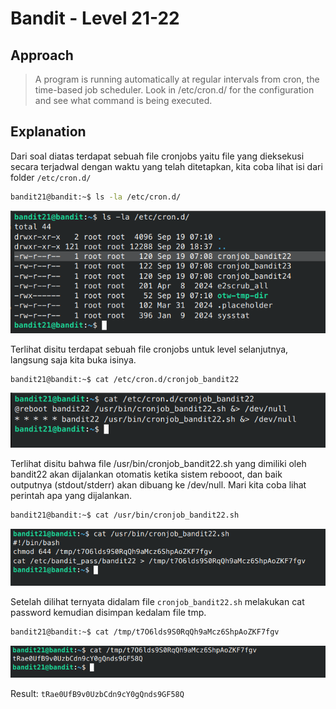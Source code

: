 # Bandit - Level 21-22

## Approach

> A program is running automatically at regular intervals from cron, the time-based job scheduler. Look in /etc/cron.d/ for the configuration and see what command is being executed.

## Explanation

Dari soal diatas terdapat sebuah file cronjobs yaitu file yang dieksekusi secara terjadwal dengan waktu yang telah ditetapkan, kita coba lihat isi dari folder `/etc/cron.d/`

```sh
bandit21@bandit:~$ ls -la /etc/cron.d/
```

![!image](docs/image1.png)

Terlihat disitu terdapat sebuah file cronjobs untuk level selanjutnya, langsung saja kita buka isinya.

```sh
bandit21@bandit:~$ cat /etc/cron.d/cronjob_bandit22
```

![!image](docs/image2.png)

Terlihat disitu bahwa file /usr/bin/cronjob_bandit22.sh yang dimiliki oleh bandit22 akan dijalankan otomatis ketika sistem rebooot, dan baik outputnya (stdout/stderr) akan dibuang ke /dev/null. Mari kita coba lihat perintah apa yang dijalankan.

```sh
bandit21@bandit:~$ cat /usr/bin/cronjob_bandit22.sh
```

![!image](docs/image3.png)

Setelah dilihat ternyata didalam file `cronjob_bandit22.sh` melakukan cat password kemudian disimpan kedalam file tmp.

```sh
bandit21@bandit:~$ cat /tmp/t7O6lds9S0RqQh9aMcz6ShpAoZKF7fgv
```

![!image](docs/image4.png)

Result: `tRae0UfB9v0UzbCdn9cY0gQnds9GF58Q`
